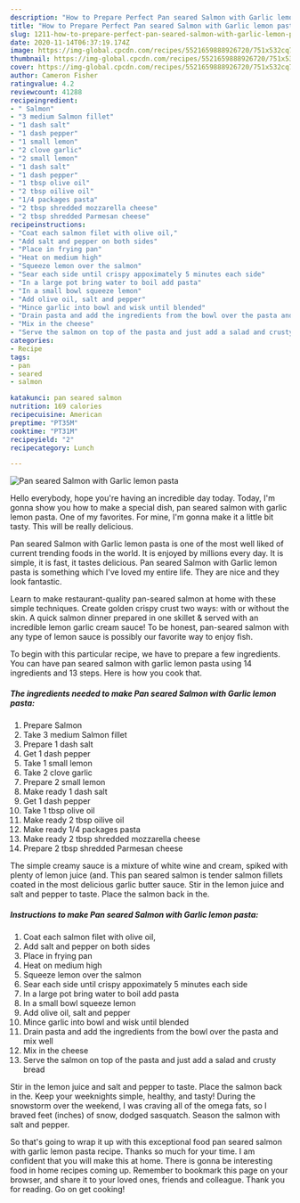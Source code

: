```yaml
---
description: "How to Prepare Perfect Pan seared Salmon with Garlic lemon pasta"
title: "How to Prepare Perfect Pan seared Salmon with Garlic lemon pasta"
slug: 1211-how-to-prepare-perfect-pan-seared-salmon-with-garlic-lemon-pasta
date: 2020-11-14T06:37:19.174Z
image: https://img-global.cpcdn.com/recipes/5521659888926720/751x532cq70/pan-seared-salmon-with-garlic-lemon-pasta-recipe-main-photo.jpg
thumbnail: https://img-global.cpcdn.com/recipes/5521659888926720/751x532cq70/pan-seared-salmon-with-garlic-lemon-pasta-recipe-main-photo.jpg
cover: https://img-global.cpcdn.com/recipes/5521659888926720/751x532cq70/pan-seared-salmon-with-garlic-lemon-pasta-recipe-main-photo.jpg
author: Cameron Fisher
ratingvalue: 4.2
reviewcount: 41288
recipeingredient:
- " Salmon"
- "3 medium Salmon fillet"
- "1 dash salt"
- "1 dash pepper"
- "1 small lemon"
- "2 clove garlic"
- "2 small lemon"
- "1 dash salt"
- "1 dash pepper"
- "1 tbsp olive oil"
- "2 tbsp oilive oil"
- "1/4 packages pasta"
- "2 tbsp shredded mozzarella cheese"
- "2 tbsp shredded Parmesan cheese"
recipeinstructions:
- "Coat each salmon filet with olive oil,"
- "Add salt and pepper on both sides"
- "Place in frying pan"
- "Heat on medium high"
- "Squeeze lemon over the salmon"
- "Sear each side until crispy appoximately 5 minutes each side"
- "In a large pot bring water to boil add pasta"
- "In a small bowl squeeze lemon"
- "Add olive oil, salt and pepper"
- "Mince garlic into bowl and wisk until blended"
- "Drain pasta and add the ingredients from the bowl over the pasta and mix well"
- "Mix in the cheese"
- "Serve the salmon on top of the pasta and just add a salad and crusty bread"
categories:
- Recipe
tags:
- pan
- seared
- salmon

katakunci: pan seared salmon 
nutrition: 169 calories
recipecuisine: American
preptime: "PT35M"
cooktime: "PT31M"
recipeyield: "2"
recipecategory: Lunch

---
```



![Pan seared Salmon with Garlic lemon pasta](https://img-global.cpcdn.com/recipes/5521659888926720/751x532cq70/pan-seared-salmon-with-garlic-lemon-pasta-recipe-main-photo.jpg)

Hello everybody, hope you're having an incredible day today. Today, I'm gonna show you how to make a special dish, pan seared salmon with garlic lemon pasta. One of my favorites. For mine, I'm gonna make it a little bit tasty. This will be really delicious.

Pan seared Salmon with Garlic lemon pasta is one of the most well liked of current trending foods in the world. It is enjoyed by millions every day. It is simple, it is fast, it tastes delicious. Pan seared Salmon with Garlic lemon pasta is something which I've loved my entire life. They are nice and they look fantastic.

Learn to make restaurant-quality pan-seared salmon at home with these simple techniques. Create golden crispy crust two ways: with or without the skin. A quick salmon dinner prepared in one skillet &amp; served with an incredible lemon garlic cream sauce! To be honest, pan-seared salmon with any type of lemon sauce is possibly our favorite way to enjoy fish.


To begin with this particular recipe, we have to prepare a few ingredients. You can have pan seared salmon with garlic lemon pasta using 14 ingredients and 13 steps. Here is how you cook that.

<!--inarticleads1-->

##### The ingredients needed to make Pan seared Salmon with Garlic lemon pasta:

1. Prepare  Salmon
1. Take 3 medium Salmon fillet
1. Prepare 1 dash salt
1. Get 1 dash pepper
1. Take 1 small lemon
1. Take 2 clove garlic
1. Prepare 2 small lemon
1. Make ready 1 dash salt
1. Get 1 dash pepper
1. Take 1 tbsp olive oil
1. Make ready 2 tbsp oilive oil
1. Make ready 1/4 packages pasta
1. Make ready 2 tbsp shredded mozzarella cheese
1. Prepare 2 tbsp shredded Parmesan cheese


The simple creamy sauce is a mixture of white wine and cream, spiked with plenty of lemon juice (and. This pan seared salmon is tender salmon fillets coated in the most delicious garlic butter sauce. Stir in the lemon juice and salt and pepper to taste. Place the salmon back in the. 

<!--inarticleads2-->

##### Instructions to make Pan seared Salmon with Garlic lemon pasta:

1. Coat each salmon filet with olive oil,
1. Add salt and pepper on both sides
1. Place in frying pan
1. Heat on medium high
1. Squeeze lemon over the salmon
1. Sear each side until crispy appoximately 5 minutes each side
1. In a large pot bring water to boil add pasta
1. In a small bowl squeeze lemon
1. Add olive oil, salt and pepper
1. Mince garlic into bowl and wisk until blended
1. Drain pasta and add the ingredients from the bowl over the pasta and mix well
1. Mix in the cheese
1. Serve the salmon on top of the pasta and just add a salad and crusty bread


Stir in the lemon juice and salt and pepper to taste. Place the salmon back in the. Keep your weeknights simple, healthy, and tasty! During the snowstorm over the weekend, I was craving all of the omega fats, so I braved feet (inches) of snow, dodged sasquatch. Season the salmon with salt and pepper. 

So that's going to wrap it up with this exceptional food pan seared salmon with garlic lemon pasta recipe. Thanks so much for your time. I am confident that you will make this at home. There is gonna be interesting food in home recipes coming up. Remember to bookmark this page on your browser, and share it to your loved ones, friends and colleague. Thank you for reading. Go on get cooking!
